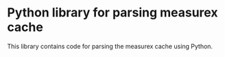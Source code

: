 # Python library for parsing measurex cache

This library contains code for parsing the measurex cache using Python.
